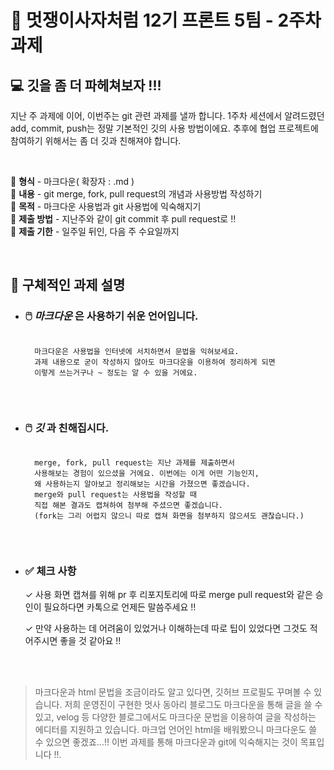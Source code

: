 # 🦁 멋쟁이사자처럼 12기 프론트 5팀 - 2주차 과제

## 💻 깃을 좀 더 파헤쳐보자 !!!

지난 주 과제에 이어, 이번주는 git 관련 과제를 낼까 합니다. 1주차 세션에서 알려드렸던 add, commit, push는 정말 기본적인 깃의 사용 방법이에요. 추후에 협업 프로젝트에 참여하기 위해서는 좀 더 깃과 친해져야 합니다.   

<br>

  🦁 **형식** - 마크다운( 확장자 : .md )   
  🦁 **내용** - git merge, fork, pull request의 개념과 사용방법 작성하기   
  🦁 **목적** - 마크다운 사용법과 git 사용법에 익숙해지기   
  🦁 **제출 방법** - 지난주와 같이 git commit 후 pull request로 !!   
  🦁 **제출 기한** - 일주일 뒤인, 다음 주 수요일까지  

<br>

## 💫 구체적인 과제 설명
* ### 🖱️ *마크다운* 은 사용하기 쉬운 언어입니다.
  
    <pre><code>
    마크다운은 사용법을 인터넷에 서치하면서 문법을 익혀보세요.
    과제 내용으로 굳이 작성하지 않아도 마크다운을 이용하여 정리하게 되면
    이렇게 쓰는거구나 ~ 정도는 알 수 있을 거에요.
    </code></pre>
    

<br>

* ### 🖱️ *깃* 과 친해집시다. 

    <pre><code>
    merge, fork, pull request는 지난 과제를 제출하면서
    사용해보는 경험이 있으셨을 거에요. 이번에는 이게 어떤 기능인지,
    왜 사용하는지 알아보고 정리해보는 시간을 가졌으면 좋겠습니다.
    merge와 pull request는 사용법을 작성할 때
    직접 해본 결과도 캡쳐하여 첨부해 주셨으면 좋겠습니다.
    (fork는 그리 어렵지 않으니 따로 캡쳐 화면을 첨부하지 않으셔도 괜찮습니다.)
    </code></pre>

<br>

* ### ✅ 체크 사항   
  
    ✓ 사용 화면 캡쳐를 위해 pr  후 리포지토리에 따로 merge pull request와 같은 승인이 필요하다면 카톡으로 언제든 말씀주세요 !!   

    ✓ 만약 사용하는 데 어려움이 있었거나 이해하는데 따로 팁이 있었다면 그것도 적어주시면 좋을 것 같아요 !!   
     
<br>
<br>

> 마크다운과 html 문법을 조금이라도 알고 있다면, 깃허브 프로필도 꾸며볼 수 있습니다. 저희 운영진이 구현한 멋사 동아리 블로그도 마크다운을 통해 글을 쓸 수 있고, velog 등 다양한 블로그에서도 마크다운 문법을 이용하여 글을 작성하는 에디터를 지원하고 있습니다. 마크업 언어인 html을 배워봤으니 마크다운도 쓸 수 있으면 좋겠죠...!! 이번 과제를 통해 마크다운과 git에 익숙해지는 것이 목표입니다 !!.